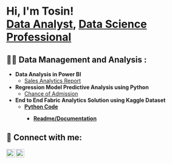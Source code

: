 <h1>Hi, I'm Tosin! <br/><a href="https://github.com/joshmadakor1">Data Analyst</a>, <a href="https://www.linkedin.com/in/joshmadakor/">Data Science Professional</a></h1>

<h2>👨‍💻 Data Management and Analysis :</h2>

- <b>Data Analysis in Power BI </b>
  - [Sales Analytics Report](https://github.com/tosincarik/Sales-Data-Analytics) 
- <b> Regression Model Predictive Analysis using Python </b>
  - [Chance of Admission](https://github.com/tosincarik/Regression-Model/blob/main/Chance%20of%20Admit.ipynb) <b>
- <b> End to End Fabric Analytics Solution using Kaggle Dataset </b>
  - [Python Code](https://github.com/tosincarik/Fabric-Analytics/blob/main/Notebook_Illicit%20Drugs.ipynb) <b>
    - [Readme/Documentation](https://github.com/tosincarik/Fabric-Analytics/blob/main/Notebook_Illicit%20Drugs.ipynb) <b>


<h2> 🤳 Connect with me:</h2>

[<img align="left" alt="JoshMadakor | Twitter" width="22px" src="https://cdn.jsdelivr.net/npm/simple-icons@v3/icons/twitter.svg" />][twitter]
[<img align="left" alt="JoshMadakor | LinkedIn" width="22px" src="https://cdn.jsdelivr.net/npm/simple-icons@v3/icons/linkedin.svg" />][linkedin]


[twitter]: https://twitter.com/_thebabatee
[linkedin]: https://www.linkedin.com/in/oluwatosin-oyeladun-234a8a42/

<!--
**tosincarik/tosincarik** is a ✨ _special_ ✨ repository because its `README.md` (this file) appears on your GitHub profile.

Here are some ideas to get you started:

- 🔭 I’m currently working on ...
- 🌱 I’m currently learning ...
- 👯 I’m looking to collaborate on ...
- 🤔 I’m looking for help with ...
- 💬 Ask me about ...
- 📫 How to reach me: ...
- 😄 Pronouns: ...
- ⚡ Fun fact: ...
-->
